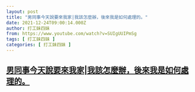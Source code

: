 ```yaml
---
layout: post
title: "男同事今天說要來我家|我該怎麼辦，後來我是如何處理的。"
date: 2021-12-24T09:00:14.000Z
author: 打工妹四妹
from: https://www.youtube.com/watch?v=SUIgUUIPmSg
tags: [ 打工妹四妹 ]
categories: [ 打工妹四妹 ]
---
```

<!--1640336414000-->
[男同事今天說要來我家|我該怎麼辦，後來我是如何處理的。](https://www.youtube.com/watch?v=SUIgUUIPmSg)
------

<div>

</div>
